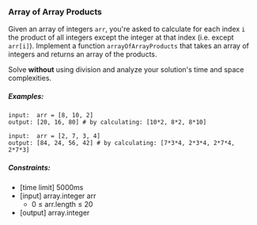 ### Array of Array Products

Given an array of integers `arr`, you're asked to calculate for each index `i` the product of all integers except the integer at that index (i.e. except `arr[i]`). Implement a function `arrayOfArrayProducts` that takes an array of integers and returns an array of the products.

Solve **without** using division and analyze your solution's time and space complexities.

##### Examples:
```
input:  arr = [8, 10, 2]
output: [20, 16, 80] # by calculating: [10*2, 8*2, 8*10]

input:  arr = [2, 7, 3, 4]
output: [84, 24, 56, 42] # by calculating: [7*3*4, 2*3*4, 2*7*4, 2*7*3]
```

##### Constraints:
* [time limit] 5000ms
* [input] array.integer arr
  * 0 ≤ arr.length ≤ 20
* [output] array.integer